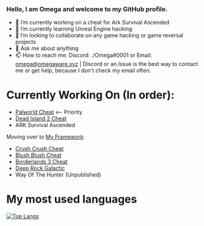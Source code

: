 ### Hello, I am Omega and welcome to my GitHub profile.

- 🔭 I’m currently working on a cheat for Ark Survival Ascended
- 🌱 I’m currently learning Unreal Engine hacking
- 👯 I’m looking to collaborate on any game hacking or game reversal projects
- 💬 Ask me about anything
- 📫 How to reach me: Discord: ./Omega#0001 or Email: omega@omegaware.xyz | Discord or an Issue is the best way to contact me or get help, because I don't check my email often.

# Currently Working On (In order):
- [Palworld Cheat](https://github.com/Omega172/Palworld-Cheat) <-- Priority
- [Dead Island 2 Cheat](https://github.com/Omega172/Dead-Island-2-Cheat)
- ARK Survival Ascended

Moving over to [My Framework](https://github.com/Omega172/My-Framework):
- [Crush Crush Cheat](https://github.com/Omega172/Crush-Crush-Cheat)
- [Blush Blush Cheat](https://github.com/Omega172/Blush-Blush-Cheat)
- [Borderlands 3 Cheat](https://github.com/Omega172/Borderlands-3-Cheat)
- [Deep Rock Galactic](https://github.com/Omega172/Deep-Rock-Galactic-Cheat)
- Way Of The Hunter (Unpublished)

# My most used languages
[![Top Langs](https://github-readme-stats-git-masterrstaa-rickstaa.vercel.app/api/top-langs/?username=Omega172&theme=dracula)](https://github.com/anuraghazra/github-readme-stats)

